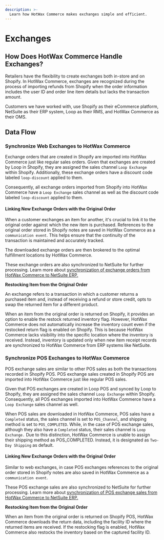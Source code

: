 ```yaml
---
description: >-
  Learn how HotWax Commerce makes exchanges simple and efficient.
---
```


# Exchanges

## How Does HotWax Commerce Handle Exchanges?

Retailers have the flexibility to create exchanges both in-store and on Shopify. In HotWax Commerce, exchanges are recognized during the process of importing refunds from Shopify when the order information includes the user ID and order line item details but lacks the transaction amount.

Customers we have worked with, use Shopify as their eCommerce platform, NetSuite as their ERP system, Loop as their RMS, and HotWax Commerce as their OMS.

## Data Flow

### Synchronize Web Exchanges to HotWax Commerce

Exchange orders that are created in Shopify are imported into HotWax Commerce just like regular sales orders. Given that exchanges are created by Loop in Shopify, they are assigned the sales channel `Loop Exchange` within Shopify. Additionally, these exchange orders have a discount code labeled `loop-discount` applied to them.

Consequently, all exchange orders imported from Shopify into HotWax Commerce have a `Loop Exchange` sales channel as well as the discount code labeled `loop-discount` applied to them.

#### Linking New Exchange Orders with the Original Order

When a customer exchanges an item for another, it's crucial to link it to the original order against which the new item is purchased. References to the original order stored in Shopify notes are saved in HotWax Commerce as a `communication event`. This helps ensure that the continuity of the transaction is maintained and accurately tracked.

The downloaded exchange orders are then brokered to the optimal fulfillment locations by HotWax Commerce.

These exchange orders are also synchronized to NetSuite for further processing. Learn more about [synchronization of exchange orders from HotWax Commerce to NetSuite ERP.](https://docs.hotwax.co/documents/v/learn-netsuite/supported-integrations/exchanges#synchronize-web-exchanges-to-netsuite)

**Restocking Item from the Original Order**

An exchange refers to a transaction in which a customer returns a purchased item and, instead of receiving a refund or store credit, opts to swap the returned item for a different product.

When an item from the original order is returned on Shopify, it provides an option to enable the restock returned inventory flag. However, HotWax Commerce does not automatically increase the inventory count even if the restocked return flag is enabled on Shopify. This is because HotWax Commerce lacks visibility into the specific location where the inventory is received. Instead, inventory is updated only when new item receipt records are synchronized to HotWax Commerce from ERP systems like NetSuite.

### Synchronize POS Exchanges to HotWax Commerce

POS exchange sales are similar to other POS sales as both the transactions recorded in Shopify POS. POS exchange sales created in Shopify POS are imported into HotWax Commerce just like regular POS sales.

Given that POS exchanges are created in Loop POS and synced by Loop to Shopify, they are assigned the sales channel `Loop Exchange` within Shopify. Consequently, all POS exchanges imported into HotWax Commerce have a `Loop Exchange` sales channel as well.

When POS sales are downloaded in HotWax Commerce, POS sales have a `Completed` status, the sales channel is set to `POS_Channel`, and shipping method is set to `POS_COMPLETED`. While, in the case of POS exchange sales, although they also have a `Completed` status, their sales channel is `Loop Exchange.` Due to this distinction, HotWax Commerce is unable to assign their shipping method as POS\_COMPLETED. Instead, it is designated as `Two-Day Shipping` as default.

#### Linking New Exchange Orders with the Original Order

Similar to web exchanges, in case POS exchanges references to the original order stored in Shopify notes are also saved in HotWax Commerce as a `communication event`.

These POS exchange sales are also synchronized to NetSuite for further processing. Learn more about [synchronization of POS exchange sales from HotWax Commerce to NetSuite ERP.](https://docs.hotwax.co/documents/v/learn-netsuite/supported-integrations/exchanges#synchronize-pos-exchanges-to-netsuite)

**Restocking Item from the Original Order**

When an item from the original order is returned on Shopify POS, HotWax Commerce downloads the return data, including the facility ID where the returned items are received. If the restocking flag is enabled, HotWax Commerce also restocks the inventory based on the captured facility ID.
